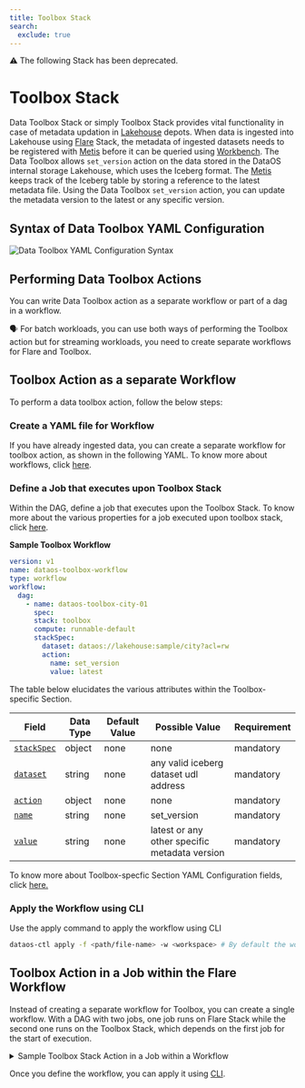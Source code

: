 ```yaml
---
title: Toolbox Stack
search:
  exclude: true
---
```


<aside class="callout">
⚠️ The following Stack has been deprecated.
</aside>

# Toolbox Stack

Data Toolbox Stack or simply Toolbox Stack provides vital functionality in case of metadata updation in [Lakehouse](/resources/depot/#lakehouse) depots. When data is ingested into Lakehouse using [Flare](/resources/stacks/flare/) Stack, the metadata of ingested datasets needs to be registered with [Metis](/interfaces/metis/) before it can be queried using [Workbench](/interfaces/workbench/). The Data Toolbox allows `set_version` action on the data stored in the DataOS internal storage Lakehouse, which uses the Iceberg format. The [Metis](/interfaces/metis/) keeps track of the Iceberg table by storing a reference to the latest metadata file. Using the Data Toolbox `set_version` action, you can update the metadata version to the latest or any specific version.

## Syntax of Data Toolbox YAML Configuration

![Data Toolbox YAML Configuration Syntax](/resources/stacks/data_toolbox/data_toolbox_syntax.png)

## Performing Data Toolbox Actions

You can write Data Toolbox action as a separate workflow or part of a dag in a workflow. 

<aside class="callout">
🗣️ For batch workloads, you can use both ways of performing the Toolbox action but for streaming workloads, you need to create separate workflows for Flare and Toolbox.

</aside>

## Toolbox Action as a separate Workflow

To perform a data toolbox action, follow the below steps:

### **Create a YAML file for Workflow**

If you have already ingested data, you can create a separate workflow for toolbox action, as shown in the following YAML. To know more about workflows, click [here](/resources/workflow/). 

### **Define a Job that executes upon Toolbox Stack**

Within the DAG, define a job that executes upon the Toolbox Stack. To know more about the various properties for a job executed upon toolbox stack, click [here](/resources/workflow/configurations/). 

**Sample Toolbox Workflow**

```yaml
version: v1 
name: dataos-toolbox-workflow 
type: workflow 
workflow: 
  dag: 
    - name: dataos-toolbox-city-01 
      spec: 
      stack: toolbox 
      compute: runnable-default 
      stackSpec: 
        dataset: dataos://lakehouse:sample/city?acl=rw 
        action: 
          name: set_version 
          value: latest 
```
The table below elucidates the various attributes within the Toolbox-specific Section.

| Field | Data Type | Default Value | Possible Value | Requirement |
| --- | --- | --- | --- | --- |
| [`stackSpec`](/resources/stacks/data_toolbox/data_toolbox_grammar/#toolbox) | object | none | none | mandatory |
| [`dataset`](/resources/stacks/data_toolbox/data_toolbox_grammar/#dataset) | string | none | any valid iceberg dataset udl address | mandatory |
| [`action`](/resources/stacks/data_toolbox/data_toolbox_grammar/#action) | object | none | none | mandatory |
| [`name`](/resources/stacks/data_toolbox/data_toolbox_grammar/#name) | string | none | set_version | mandatory |
| [`value`](/resources/stacks/data_toolbox/data_toolbox_grammar/#value) | string | none | latest or any other specific metadata version | mandatory |


To know more about Toolbox-specfic Section YAML Configuration fields, click [here.](/resources/stacks/data_toolbox/data_toolbox_grammar/)

### **Apply the Workflow using CLI**

Use the apply command to apply the workflow using CLI

```bash
dataos-ctl apply -f <path/file-name> -w <workspace> # By default the workspace is public so you may not include the -w flag
```

## Toolbox Action in a Job within the Flare Workflow

Instead of creating a separate workflow for Toolbox, you can create a single workflow. With a DAG with two jobs, one job runs on Flare Stack while the second one runs on the Toolbox Stack, which depends on the first job for the start of execution.

<details>
<summary>Sample Toolbox Stack Action in a Job within a Workflow</summary>

```yaml
version: v1 # Version
name: wf-sample-002 # Workflow Name
type: workflow # Name of the Resource
tags: # Tags
- Con
- CONNECT
description: The job ingests data using Flare and registers the metadata using Toolbox Stack # Description of the Workflow
workflow: # Workflow Section
  title: Connect City # Title
  dag: # Directed Acyclic Graph

		# Job 1 executed upon Flare Stack: This job ingests city data
  - name: wf-sample-job-001
    title: City Data Ingester
    description: The job ingests city data 
    spec:
      tags:
      - Connect
      - City
      stack: flare:5.0
      compute: runnable-default
      stackSpec:
        job:
          explain: true
          logLevel: INFO

          inputs:
           - name: city_connect
             dataset: dataos://thirdparty01:none/city
             format: csv
             schemaPath: dataos://thirdparty01:none/schemas/avsc/city.avsc

          outputs:
            - name: cities
              dataset: dataos://lakehouse:retail/city01?acl=rw
              format: Iceberg
              description: City data ingested from external csv
              options:
                saveMode: append
                sort:
                  mode: partition
                  columns:
                    - name: version
                      order: desc
                iceberg:
                  properties:
                    write.format.default: parquet
                    write.metadata.compression-codec: gzip
                  partitionSpec:
                    - type: identity
                      column: version
          steps:
          - sequence:
              - name: cities
                doc: Pick all columns from cities and add version as yyyyMMddHHmm formatted
                  timestamp.
                sql: |
                    SELECT
                      *,
                      date_format (now(), 'yyyyMMddHHmm') AS version,
                      now() AS ts_city
                    FROM
                      city_connect

	# Job 2 executes upon Toolbox Stack: This job registers latest version of metadata to Metis
  - name: data-tool-job-001
    spec:
      stack: toolbox
      compute: runnable-default
      stackSpec:
        dataset: dataos://lakehouse:retail/city01
        action:
          name: set_version
          value: latest
    dependencies: wf-sample-job-001
```
</details>

Once you define the workflow, you can apply it using [CLI](/interfaces/cli/).

